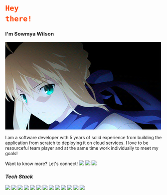 # <code style="color : orangered">Hey there!</code>
### I'm Sowmya Wilson


![](https://github.com/wilson688/wilson688/blob/main/docs/pics/fate.gif)

I am a software developer with 5 years of solid experience from building the application from scratch to deploying it on cloud services. I love to be resourceful team player and at the same time work individually to meet my goals! 


Want to know more? Let's connect! 
[![](https://img.shields.io/badge/linkedIn-blue?style=for-the-badge)](https://www.linkedin.com/in/sowmya-wilson/)
[![](https://img.shields.io/badge/Resume-blueviolet?style=for-the-badge)](https://github.com/wilson688/resume)
[![](https://img.shields.io/badge/Blog-yellow?style=for-the-badge)](https://github.com/wilson688/personal-blog)


### *Tech Stack*
![](https://img.shields.io/badge/Java-green?style=for-the-badge)
![](https://img.shields.io/badge/Python-blue?style=for-the-badge)
![](https://img.shields.io/badge/Bash-pink?style=for-the-badge)
![](https://img.shields.io/badge/Kotlin-gray?style=for-the-badge)
![](https://img.shields.io/badge/OPEN_API-white?style=for-the-badge)
![](https://img.shields.io/badge/Spring_boot-yellow?style=for-the-badge)
![](https://img.shields.io/badge/rest_api-red?style=for-the-badge)
![](https://img.shields.io/badge/docker-yellowred?style=for-the-badge)
![](https://img.shields.io/badge/AWS-blue?style=for-the-badge)
![](https://img.shields.io/badge/cicd-blueviolet?style=for-the-badge)
![](https://img.shields.io/badge/kafka-orangered?style=for-the-badge)
![](https://img.shields.io/badge/RabbitMQ-green?style=for-the-badge)
![](https://img.shields.io/badge/FREEMARKER-pink?style=for-the-badge)
